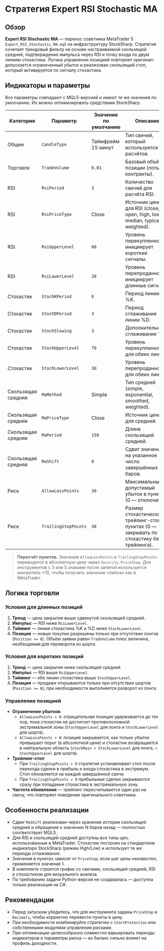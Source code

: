 # Стратегия Expert RSI Stochastic MA

## Обзор
**Expert RSI Stochastic MA** — перенос советника MetaTrader 5 `Expert_RSI_Stochastic_MA.mq5` на инфраструктуру StockSharp. Стратегия сочетает трендовый фильтр на основе настраиваемой скользящей средней, подтверждение импульса через RSI и точку входа по двум линиям стохастика. Логика управления позицией повторяет оригинал: допускается ограниченный убыток и реализован скользящий стоп, который активируется по сигналу стохастика.

## Индикаторы и параметры
Все параметры совпадают с MQL5-версией и имеют те же значения по умолчанию. Их можно оптимизировать средствами StockSharp.

| Категория | Параметр | Значение по умолчанию | Описание |
| --- | --- | --- | --- |
| Общее | `CandleType` | Таймфрейм 15 минут | Тип свечей, который используется для расчётов. |
| Торговля | `TradeVolume` | `0.01` | Базовый объём позиции (лоты/контракты). |
| RSI | `RsiPeriod` | `3` | Количество свечей для расчёта RSI. |
| RSI | `RsiPriceType` | Close | Источник цены для RSI (close, open, high, low, median, typical, weighted). |
| RSI | `RsiUpperLevel` | `80` | Уровень перекупленности, инициирует короткие сигналы. |
| RSI | `RsiLowerLevel` | `20` | Уровень перепроданности, инициирует длинные сигналы. |
| Стохастик | `StochKPeriod` | `6` | Период линии %K. |
| Стохастик | `StochDPeriod` | `3` | Период сглаживания линии %D. |
| Стохастик | `StochSlowing` | `3` | Дополнительное сглаживание %K. |
| Стохастик | `StochUpperLevel` | `70` | Уровень перекупленности для обеих линий. |
| Стохастик | `StochLowerLevel` | `30` | Уровень перепроданности для обеих линий. |
| Скользящая средняя | `MaMethod` | Simple | Тип средней (simple, exponential, smoothed, weighted). |
| Скользящая средняя | `MaPriceType` | Close | Источник цены для средней. |
| Скользящая средняя | `MaPeriod` | `150` | Длина скользящей средней. |
| Скользящая средняя | `MaShift` | `0` | Сдвиг значения на указанное число завершённых баров. |
| Риск | `AllowLossPoints` | `30` | Максимальный допустимый убыток в пунктах (0 — отключить). |
| Риск | `TrailingStopPoints` | `30` | Размер стохастического трейлинг-стопа в пунктах (0 — закрывать по стохастику без трейлинга). |

> **Пересчёт пунктов.** Значения `AllowLossPoints` и `TrailingStopPoints` переводятся в абсолютную цену через `Security.PriceStep`. Для инструментов с 3 или 5 знаками после запятой используется множитель ×10, чтобы получить значение «пипса» как в MetaTrader.

## Логика торговли
### Условия для длинных позиций
1. **Тренд** — цена закрытия выше сдвинутой скользящей средней.
2. **Импульс** — RSI ниже `RsiLowerLevel`.
3. **Тайминг** — линии стохастика %K и %D ниже `StochLowerLevel`.
4. **Позиция** — новые покупки разрешены только при отсутствии лонгов (`Position <= 0`). Объём заявки равен `TradeVolume` плюс величина, необходимая для переворота из шорта.

### Условия для коротких позиций
1. **Тренд** — цена закрытия ниже скользящей средней.
2. **Импульс** — RSI выше `RsiUpperLevel`.
3. **Тайминг** — обе линии стохастика выше `StochUpperLevel`.
4. **Позиция** — продажи открываются только при отсутствии шортов (`Position >= 0`); при необходимости выполняется разворот из лонга.

### Управление позицией
- **Ограничение убытков**
  - `AllowLossPoints = 0`: отрицательная позиция удерживается до тех пор, пока стохастик не достигнет противоположной экстремальной зоны (`StochUpperLevel` для лонга и `StochLowerLevel` для шорта).
  - `AllowLossPoints > 0`: позиция закрывается, как только убыток превышает порог (в абсолютной цене) и стохастик возвращается в нейтральную область (`stochMain > StochLowerLevel` для лонга, `< StochUpperLevel` для шорта).
- **Трейлинг-стоп**
  - При `TrailingStopPoints > 0` стратегия устанавливает стоп после перехода сделки в прибыль и входа стохастика в экстремум. Стоп обновляется на каждой завершённой свече.
  - При `TrailingStopPoints = 0` прибыльные сделки закрываются сразу при попадании стохастика в экстремальную зону.
- **Частота обновления** — трейлинг пересчитывается один раз на свечу, что повторяет поведение оригинального советника.

## Особенности реализации
- Сдвиг `MaShift` реализован через хранение истории скользящей средней и обращение к значению N баров назад — полностью соответствует MQL5.
- Для RSI и скользящей средней доступны все типы цен, использованные в MetaTrader. Стохастик построен на стандартном индикаторе StockSharp (режим High/Low) и использует те же периоды сглаживания.
- Значения в пунктах зависят от `PriceStep`; если шаг цены неизвестен, применяется значение 1.
- В комплекте строится график со свечами, скользящей средней, RSI и стохастиком для визуального анализа.
- По требованию задачи Python-версия не создавалась — доступна только реализация на C#.

## Рекомендации
- Перед запуском убедитесь, что для инструмента заданы `PriceStep` и `Decimals`, чтобы корректно перевести пункты в цену.
- При необходимости комбинируйте стратегию с `StartProtection` или собственными модулями управления рисками.
- При оптимизации целесообразно совместно варьировать периоды индикаторов и параметры риска — их баланс сильно влияет на профиль доходности.
